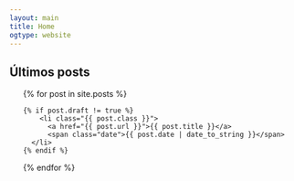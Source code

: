 ```yaml
---
layout: main
title: Home
ogtype: website
---
```


<h2>Últimos posts</h2>

<ul class="posts">
  {% for post in site.posts %}

  	{% if post.draft != true %}
    	<li class="{{ post.class }}">
          <a href="{{ post.url }}">{{ post.title }}</a>
          <span class="date">{{ post.date | date_to_string }}</span>
      </li>
    {% endif %}

  {% endfor %}
</ul>
